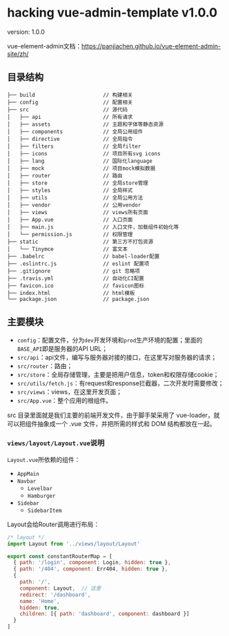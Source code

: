 # hacking vue-admin-template v1.0.0

version: 1.0.0

vue-element-admin文档：https://panjiachen.github.io/vue-element-admin-site/zh/

## 目录结构

```
├── build                      // 构建相关
├── config                     // 配置相关
├── src                        // 源代码
│   ├── api                    // 所有请求
│   ├── assets                 // 主题和字体等静态资源
│   ├── components             // 全局公用组件
│   ├── directive              // 全局指令
│   ├── filters                // 全局filter
│   ├── icons                  // 项目所有svg icons
│   ├── lang                   // 国际化language
│   ├── mock                   // 项目mock模拟数据
│   ├── router                 // 路由
│   ├── store                  // 全局store管理
│   ├── styles                 // 全局样式
│   ├── utils                  // 全局公用方法
│   ├── vendor                 // 公用vendor
│   ├── views                  // views所有页面
│   ├── App.vue                // 入口页面
│   ├── main.js                // 入口文件，加载组件初始化等
│   └── permission.js          // 权限管理
├── static                     // 第三方不打包资源
│   └── Tinymce                // 富文本
├── .babelrc                   // babel-loader配置
├── .eslintrc.js               // eslint 配置项
├── .gitignore                 // git 忽略项
├── .travis.yml                // 自动化CI配置
├── favicon.ico                // favicon图标
├── index.html                 // html模板
└── package.json               // package.json
```

## 主要模块

- `config`：配置文件，分为`dev`开发环境和`prod`生产环境的配置；里面的`BASE_API`即是服务器的API URL；
- `src/api`：api文件，编写与服务器对接的接口，在这里写对服务器的请求；
- `src/router`：路由；
- `src/store`：全局存储管理，主要是把用户信息，token和权限存储cookie；
- `src/utils/fetch.js`：有request和response拦截器，二次开发时需要修改；
- `src/views`：views，在这里开发页面；
- `src/App.vue`：整个应用的根组件。

src 目录里面就是我们主要的前端开发文件，由于脚手架采用了 vue-loader，就可以把组件抽象成一个 .vue 文件，并把所需的样式和 DOM 结构都放在一起。

### `views/layout/Layout.vue`说明

`Layout.vue`所依赖的组件：

- `AppMain`
- `Navbar`
    - `Levelbar`
    - `Hamburger`
- `Sidebar`
    - `SidebarItem`

Layout会给Router调用进行布局：

```js
/* layout */
import Layout from '../views/layout/Layout'

export const constantRouterMap = [
  { path: '/login', component: Login, hidden: true },
  { path: '/404', component: Err404, hidden: true },
  {
    path: '/',
    component: Layout,  // 这里
    redirect: '/dashboard',
    name: 'Home',
    hidden: true,
    children: [{ path: 'dashboard', component: dashboard }]
  }
]
```
